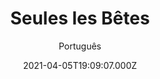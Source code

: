 ---
id: '4de0248d-1e7c-4c80-a47d-ad65543eb484'
type: 'movie' # Filme, Série, Anime
title: "Seules les Bêtes"
synopsis: []
originalTitle: "Seules les Bêtes"
date: '2021-04-05T19:09:07.000Z'
update: '2021-04-05T19:09:07.000Z'
releaseDate: '2019-12-04T03:00:00.000Z'
imdb:
  rating: '7' # 8.5
  id: '' # tt0470752
duration: '1h 57 Min'
trailer:
  urls: [
    'aGe9CIzHQr4',
  ]
tags: ['1080p']
genre: ['Crime', 'Drama', 'Suspense'] #
quality: 'WEB-DL' # BluRay, WEB-DL, HDTV, WEB-DL4K, WEB-DLe
format: 'Mkv' # MKV, MP4, TS
audio: 'Francês' # Dublado, Legendado, Dual Audio, Dub & Leg
subtitle: 'Português' # Português, inglês,
size: '2.63 GB' # 4.8 GB
audioQuality: 10
videoQuality: 10
directors: []
#  - name: 'Lana Wachowski'
#    image: ''
#  - name: 'Lilly Wachowski'
#    image: ''
cast: []
#  - name: 'Keanu Reeves'
#    image: ''
#    characterName: 'Neo'
writers: []
#  - name: ''
#    image: ''
maturityRating:
  age: '' # L , 10, 12, 14, 16, 18
  topics: [''] # Violence, Illegal drugs, Inappropriate Language, Legal Drugs, Sexual Content, Extreme Violence
###########################################
download:
  
  - url: 'magnet:?xt=urn:btih:BF648E4B8B1BE4DAEB4E7FBF6132C9B864B18125&dn=Seules.les.B%c3%aates.2019.1080p.WEBRip.Legendado.mkv&tr=udp%3a%2f%2ftracker.openbittorrent.com%3a1337%2fannounce&tr=udp%3a%2f%2ftracker.opentrackr.org%3a1337%2fannounce'
    resolution: '1080p' # 720p, 1080p, 4K,
    audio: 'Legendado' # Dublado, Legendado, Dual Audio
    size: '' # 4.8 GB
    quality: '' # BluRay, WEB-DL
    format: '' # MKV
images:
  cover: '/assets/movies/seules-les-betes.jpg'
  background: '/assets/movies/'
---